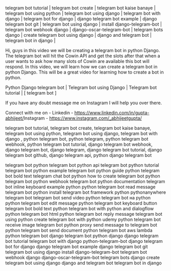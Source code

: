 telegram bot tutorial | telegram bot create | telegram bot kaise banaye | telegram bot using python | telegram bot using django | telegram bot with django | telegram bot for django | django telegram bot example | django telegram bot git | telegram bot using django | install django-telegram-bot | telegram bot webhook django | django-oscar-telegram-bot | telegram bots django | create telegram bot using django | django and telegram bot | telegram bot in django |


Hi, guys in this video we will be creating a telegram bot in python Django. The telegram bot will hit the Cowin API and get the slots after that when a user wants to ask how many slots of Cowin are available this bot will respond. In this video, we will learn how we can create a telegram bot in python Django. This will be a great video for learning how to create a bot in python. 

Python Django telegram bot | Telegram bot using Django |  Telegram bot tutorial | [ telegram bot ]

If you have any doubt message me on Instagram I will help you over there.

Connect with me on -
Linkedin - https://www.linkedin.com/in/gupta-abhijeet/​ 
Instagram - https://www.instagram.com/_abhijeetgupta/





telegram bot tutorial,
telegram bot create,
telegram bot kaise banaye,
telegram bot using python,
telegram bot using django,
telegram bot with django ,
python telegram bot,
python telegram,
python telegram bot webhook,
python telegram bot tutorial,
django telegram bot webhook,
django telegram bot,
django telegram,
django telegram bot tutorial,
django telegram bot github,
django telegram api,
python django telegram bot 



telegram bot python
telegram bot python api
telegram bot python tutorial
telegram bot python example
telegram bot python guide
python telegram bot bold text
telegram chat bot python
how to create telegram bot python
telegram bot python webhook
telegram bot python documentation
telegram bot inline keyboard example python
python telegram bot read message
telegram bot python install
telegram bot framework python
pythonanywhere telegram bot
telegram bot send video python
telegram bot на python
python telegram bot edit message
python telegram bot keyboard button
telegram bot bold text python
telegram bot with python and dialogflow
python telegram bot html
python telegram bot reply message
telegram bot using python
create telegram bot with python udemy
python telegram bot receive image
telegram bot python proxy
send message to telegram bot python
telegram bot send document python
telegram bot aws lambda python
telegram bot django
telegram bot python django
django telegram bot tutorial
telegram bot with django
python-telegram-bot django
telegram bot for django
django telegram bot example
django telegram bot git
telegram bot using django
install django-telegram-bot
telegram bot webhook django
django-oscar-telegram-bot
telegram bots django
create telegram bot using django
django and telegram bot
telegram bot in django